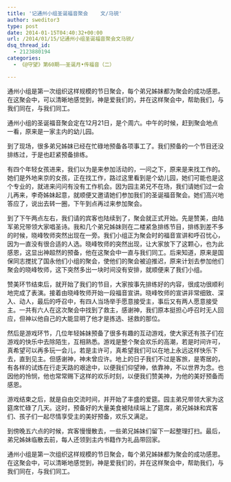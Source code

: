 ```yaml
---
title: '记通州小组圣诞福音聚会    文/马锐'
author: sweditor3
type: post
date: 2014-01-15T04:40:32+00:00
url: /2014/01/15/记通州小组圣诞福音聚会文马锐/
dsq_thread_id:
  - 2123880194
categories:
  - 《@守望》第60期——圣诞月•传福音（二）

---
```

通州小组是第一次组织这样规模的节日聚会，每个弟兄姊妹都为聚会的成功感恩。在这聚会中，可以清晰地感觉到，神是爱我们的，并在这样聚会中，帮助我们，与我们同在，与我们同工。

<!--more-->通州小组的圣诞福音聚会定在12月21日，是个周六。中午的时候，赶到聚会地点一看，原来是一家主内的幼儿园。

到了现场，很多弟兄姊妹已经在忙碌地预备各项事工了。我们预备的一个节目还没排练过，于是也赶紧预备排练。

有四个年轻女孩进来，我们以为是来参加活动的，一问之下，原来是来找工作的。她们是外地来京的女孩，正在找工作，路过这里看到是个幼儿园，她们可能也是这个专业的，就进来问问有没有工作机会。因为园主弟兄不在场，我们请她们过一会儿再来，李奇姊妹起意，就顺便又邀请她们参加我们的圣诞福音聚会。她们高兴地答应了，说出去转一圈，下午到点再过来参加聚会。

到了下午两点左右，我们请的宾客也陆续到了，聚会就正式开始。先是赞美，由陆军弟兄带领大家唱圣诗。我和几个弟兄姊妹则在二楼紧急排练节目，排练到差不多的时候，晓峰牧师突然出现在一旁。我们小组正为聚会时的福音宣讲和呼召忧心，因为一直没有很合适的人选。晓峰牧师的突然出现，让大家放下了这颗心，也为此感恩，这显出神超然的预备，他在这聚会中一直与我们同工。后来知道，原来是国保同志搅扰了国永他们小组的聚会，使他们的聚会被迫推迟，原来计划去参加他们聚会的晓峰牧师，这下突然多出一块时间没有安排，就顺便来了我们小组。

赞美环节结束后，就开始了我们的节目，大家按事先排练好的内容，很成功很顺利地完成了表演。接着由晓峰牧师开始一段福音宣讲。晓峰牧师的宣讲非常细致、深入、动人，最后的呼召中，有四人当场举手愿意接受主，事后又有两人愿意接受主。一共有六人在这次聚会中找到了救主，感谢神，我们原本挺担心呼召时无人回应，但神以他自己的大能显明了他才是拣选、拯救的那位。

然后是游戏环节，几位年轻姊妹预备了很多有趣的互动游戏，使大家还有孩子们在游戏的快乐中去除陌生，互相熟悉。游戏是整个聚会欢乐的高潮，若是时间许可，真希望可以再多玩一会儿，若是主许可，真希望我们可以在地上永远这样快乐下去，直到见主。但感谢神，神未曾应许。地上的日子我们不过是客旅，是寄居的，有各样的试炼在行走天路的艰途中，以便我们仰望神，依靠神，不以世界为念。也因他的怜悯，他也常常赐下这样的欢乐时刻，以便我们赞美神，为他的美好预备而感恩。

游戏结束之后，就是自由交流时间，并开始了丰盛的爱筵。园主弟兄带领大家为这筵席忙碌了几天。这时，预备好的大量美食被陆续端上了筵席，弟兄姊妹和宾客们、孩子们一起尽情享受主的美好预备，欢乐又满足。

到傍晚五六点的时候，宾客慢慢散去，一些弟兄姊妹们留下一起整理打扫。最后，弟兄姊妹临散去前，每人还领到主内书籍作为礼品带回家。

通州小组是第一次组织这样规模的节日聚会，每个弟兄姊妹都为聚会的成功感恩。在这聚会中，可以清晰地感觉到，神是爱我们的，并在这样聚会中，帮助我们，与我们同在，与我们同工。

&nbsp;

&nbsp;

&nbsp;

&nbsp;